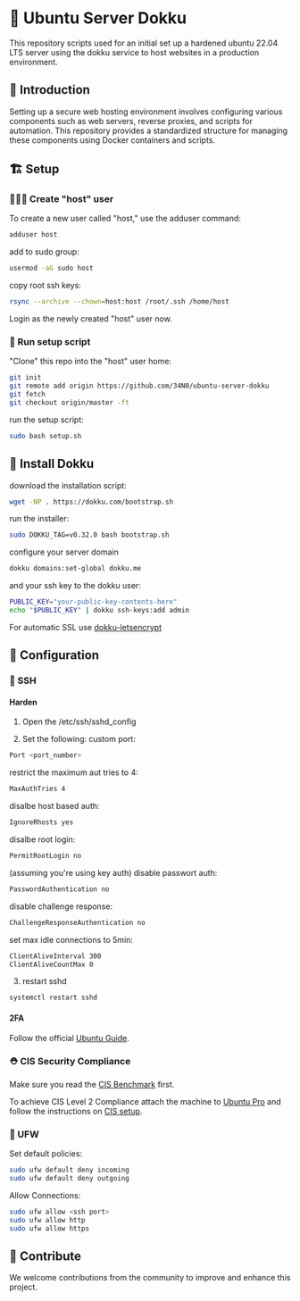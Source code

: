 # 🚧 Ubuntu Server Dokku

This repository scripts used for an initial set up a hardened ubuntu 22.04 LTS server using the dokku service to host websites in a production environment.

## 📃 Introduction

Setting up a secure web hosting environment involves configuring various components such as web servers, reverse proxies, and scripts for automation. This repository provides a standardized structure for managing these components using Docker containers and scripts. 

## 🏗️ Setup

### 👩🏻‍🍳 Create "host" user

To create a new user called "host," use the adduser command:

```bash
adduser host
```
add to sudo group:
```bash
usermod -aG sudo host
```
copy root ssh keys:
```bash
rsync --archive --chown=host:host /root/.ssh /home/host
```
Login as the newly created "host" user now.

### 🍳 Run setup script

"Clone" this repo into the "host" user home:
```bash
git init
git remote add origin https://github.com/34N0/ubuntu-server-dokku
git fetch
git checkout origin/master -ft
```

run the setup script:
```bash
sudo bash setup.sh
```

## 🐋 Install Dokku

download the installation script:
```bash
wget -NP . https://dokku.com/bootstrap.sh
```
run the installer:
```bash
sudo DOKKU_TAG=v0.32.0 bash bootstrap.sh
```
configure your server domain
```bash
dokku domains:set-global dokku.me
```
and your ssh key to the dokku user:
```bash
PUBLIC_KEY="your-public-key-contents-here"
echo "$PUBLIC_KEY" | dokku ssh-keys:add admin
```

For automatic SSL use [dokku-letsencrypt](https://github.com/dokku/dokku-letsencrypt)

## 🚧 Configuration

### 📱 SSH

#### Harden

1. Open the /etc/ssh/sshd_config 

2. Set the following:
custom port:
```bash
Port <port_number>
```
restrict the maximum aut tries to 4:
```bash
MaxAuthTries 4
```
disalbe host based auth:
```bash
IgnoreRhosts yes
```
disalbe root login:
```bash
PermitRootLogin no
```
(assuming you're using key auth) disable passwort auth:
```bash
PasswordAuthentication no
```
disable challenge response:
```bash
ChallengeResponseAuthentication no
```
set max idle connections to 5min:
```bash
ClientAliveInterval 300
ClientAliveCountMax 0
```
3. restart sshd
```bash
systemctl restart sshd
```

#### 2FA

Follow the official [Ubuntu Guide](https://ubuntu.com/tutorials/configure-ssh-2fa#2-installing-and-configuring-required-packages).

### ⛑️ CIS Security Compliance

Make sure you read the [CIS Benchmark](CIS_Ubuntu_Linux_22.04_LTS_Benchmark_v1.0.0.pdf) first.

To achieve CIS Level 2 Compliance attach the machine to [Ubuntu Pro](https://ubuntu.com/pro/tutorial) and follow the instructions on [CIS setup](https://ubuntu.com/security/certifications/docs/usg/cis).

### 🧱 UFW

Set default policies:
```bash
sudo ufw default deny incoming
sudo ufw default deny outgoing
```
Allow Connections:
```bash
sudo ufw allow <ssh port>
sudo ufw allow http
sudo ufw allow https
```

## 🤝 Contribute

We welcome contributions from the community to improve and enhance this project.